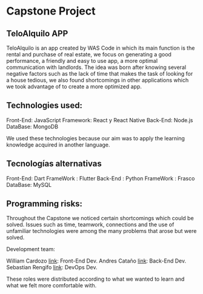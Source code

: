 # Capstone Project
## TeloAlquilo APP

TeloAlquilo is an app created by WAS Code in which its main function is the rental and purchase of real estate, we focus on generating a good performance, a friendly and easy to use app, a more optimal communication with landlords.
The idea was born after knowing several negative factors such as the lack of time that makes the task of looking for a house tedious, we also found shortcomings in other applications which we took advantage of to create a more optimized app.

## Technologies used:

Front-End: JavaScript
Framework: React y React Native
Back-End: Node.js
DataBase: MongoDB

We used these technologies because our aim was to apply the learning knowledge acquired in another language.

## Tecnologías alternativas

Front-End: Dart
FrameWork : Flutter
Back-End : Python
FrameWork : Frasco
DataBase: MySQL

## Programming risks:

Throughout the Capstone we noticed certain shortcomings which could be solved.
Issues such as time, teamwork, connections and the use of unfamiliar technologies were among the many problems that arose but were solved.


Development team:
 
William Cardozo [link](https://github.com/William05Cardozo): Front-End Dev.
Andres Cataño [link](https://github.com/andrescatagno): Back-End Dev.
Sebastian Rengifo [link](https://github.com/sebasrengi): DevOps Dev.

These roles were distributed according to what we wanted to learn and what we felt more comfortable with.
